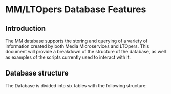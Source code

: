 # MM/LTOpers Database Features

## Introduction
The MM database supports the storing and querying of a variety of information created by both Media Microservices and LTOpers. This document will provide a breakdown of the structure of the database, as well as examples of the scripts currently used to interact with it.

## Database structure
The Database is divided into six tables with the following structure:
